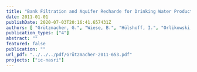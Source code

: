 ```yaml
---
title: "Bank Filtration and Aquifer Recharde for Drinking Water Production: Application, Efficiency and Perspectives - An Integration of NASRI outcomes and International Experiences"
date: 2011-01-01
publishDate: 2020-07-03T20:16:41.657431Z
authors: [ "Grützmacher, G.", "Wiese, B.", "Hülshoff, I.", "Orlikowski, D.", "Hoa, E.", "Moreau-Le Golvan, Y." ]
publication_types: ["4"]
abstract: ""
featured: false
publication: ""
url_pdf: "../../../pdf/Grützmacher-2011-653.pdf"
projects: ["ic-nasri"]
---
```


